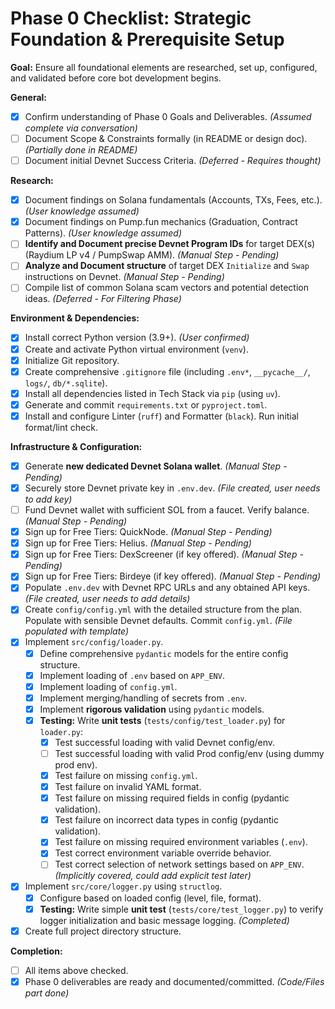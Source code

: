 # Phase 0 Checklist: Strategic Foundation & Prerequisite Setup

**Goal:** Ensure all foundational elements are researched, set up, configured, and validated before core bot development begins.

**General:**

*   [x] Confirm understanding of Phase 0 Goals and Deliverables. *(Assumed complete via conversation)*
*   [ ] Document Scope & Constraints formally (in README or design doc). *(Partially done in README)*
*   [ ] Document initial Devnet Success Criteria. *(Deferred - Requires thought)*

**Research:**

*   [x] Document findings on Solana fundamentals (Accounts, TXs, Fees, etc.). *(User knowledge assumed)*
*   [x] Document findings on Pump.fun mechanics (Graduation, Contract Patterns). *(User knowledge assumed)*
*   [ ] **Identify and Document precise Devnet Program IDs** for target DEX(s) (Raydium LP v4 / PumpSwap AMM). *(Manual Step - Pending)*
*   [ ] **Analyze and Document structure** of target DEX `Initialize` and `Swap` instructions on Devnet. *(Manual Step - Pending)*
*   [ ] Compile list of common Solana scam vectors and potential detection ideas. *(Deferred - For Filtering Phase)*

**Environment & Dependencies:**

*   [x] Install correct Python version (3.9+). *(User confirmed)*
*   [x] Create and activate Python virtual environment (`venv`).
*   [x] Initialize Git repository.
*   [x] Create comprehensive `.gitignore` file (including `.env*`, `__pycache__/`, `logs/`, `db/*.sqlite`).
*   [x] Install all dependencies listed in Tech Stack via `pip` (using `uv`).
*   [x] Generate and commit `requirements.txt` or `pyproject.toml`.
*   [x] Install and configure Linter (`ruff`) and Formatter (`black`). Run initial format/lint check.

**Infrastructure & Configuration:**

*   [x] Generate **new dedicated Devnet Solana wallet**. *(Manual Step - Pending)*
*   [x] Securely store Devnet private key in `.env.dev`. *(File created, user needs to add key)*
*   [ ] Fund Devnet wallet with sufficient SOL from a faucet. Verify balance. *(Manual Step - Pending)*
*   [x] Sign up for Free Tiers: QuickNode. *(Manual Step - Pending)*
*   [x] Sign up for Free Tiers: Helius. *(Manual Step - Pending)*
*   [x] Sign up for Free Tiers: DexScreener (if key offered). *(Manual Step - Pending)*
*   [x] Sign up for Free Tiers: Birdeye (if key offered). *(Manual Step - Pending)*
*   [x] Populate `.env.dev` with Devnet RPC URLs and any obtained API keys. *(File created, user needs to add details)*
*   [x] Create `config/config.yml` with the detailed structure from the plan. Populate with sensible Devnet defaults. Commit `config.yml`. *(File populated with template)*
*   [x] Implement `src/config/loader.py`.
    *   [x] Define comprehensive `pydantic` models for the entire config structure.
    *   [x] Implement loading of `.env` based on `APP_ENV`.
    *   [x] Implement loading of `config.yml`.
    *   [x] Implement merging/handling of secrets from `.env`.
    *   [x] Implement **rigorous validation** using `pydantic` models.
    *   [x] **Testing:** Write **unit tests** (`tests/config/test_loader.py`) for `loader.py`:
        *   [x] Test successful loading with valid Devnet config/env.
        *   [ ] Test successful loading with valid Prod config/env (using dummy prod env).
        *   [x] Test failure on missing `config.yml`.
        *   [x] Test failure on invalid YAML format.
        *   [x] Test failure on missing required fields in config (pydantic validation).
        *   [x] Test failure on incorrect data types in config (pydantic validation).
        *   [x] Test failure on missing required environment variables (`.env`).
        *   [x] Test correct environment variable override behavior.
        *   [ ] Test correct selection of network settings based on `APP_ENV`. *(Implicitly covered, could add explicit test later)*
*   [x] Implement `src/core/logger.py` using `structlog`.
    *   [x] Configure based on loaded config (level, file, format).
    *   [x] **Testing:** Write simple **unit test** (`tests/core/test_logger.py`) to verify logger initialization and basic message logging. *(Completed)*
*   [x] Create full project directory structure.

**Completion:**

*   [ ] All items above checked.
*   [x] Phase 0 deliverables are ready and documented/committed. *(Code/Files part done)*